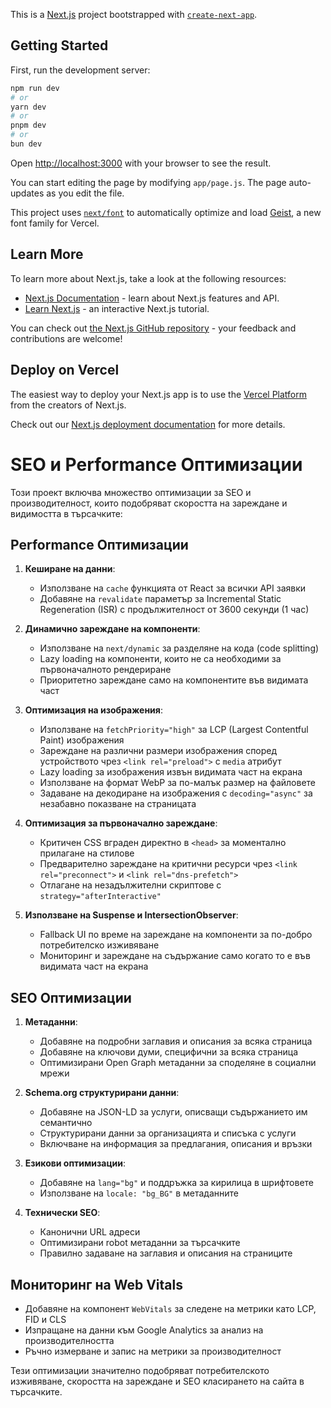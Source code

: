 This is a [Next.js](https://nextjs.org) project bootstrapped with [`create-next-app`](https://nextjs.org/docs/app/api-reference/cli/create-next-app).

## Getting Started

First, run the development server:

```bash
npm run dev
# or
yarn dev
# or
pnpm dev
# or
bun dev
```

Open [http://localhost:3000](http://localhost:3000) with your browser to see the result.

You can start editing the page by modifying `app/page.js`. The page auto-updates as you edit the file.

This project uses [`next/font`](https://nextjs.org/docs/app/building-your-application/optimizing/fonts) to automatically optimize and load [Geist](https://vercel.com/font), a new font family for Vercel.

## Learn More

To learn more about Next.js, take a look at the following resources:

- [Next.js Documentation](https://nextjs.org/docs) - learn about Next.js features and API.
- [Learn Next.js](https://nextjs.org/learn) - an interactive Next.js tutorial.

You can check out [the Next.js GitHub repository](https://github.com/vercel/next.js) - your feedback and contributions are welcome!

## Deploy on Vercel

The easiest way to deploy your Next.js app is to use the [Vercel Platform](https://vercel.com/new?utm_medium=default-template&filter=next.js&utm_source=create-next-app&utm_campaign=create-next-app-readme) from the creators of Next.js.

Check out our [Next.js deployment documentation](https://nextjs.org/docs/app/building-your-application/deploying) for more details.

# SEO и Performance Оптимизации

Този проект включва множество оптимизации за SEO и производителност, които подобряват скоростта на зареждане и видимостта в търсачките:

## Performance Оптимизации

1. **Кеширане на данни**:

   - Използване на `cache` функцията от React за всички API заявки
   - Добавяне на `revalidate` параметър за Incremental Static Regeneration (ISR) с продължителност от 3600 секунди (1 час)

2. **Динамично зареждане на компоненти**:

   - Използване на `next/dynamic` за разделяне на кода (code splitting)
   - Lazy loading на компоненти, които не са необходими за първоначалното рендериране
   - Приоритетно зареждане само на компонентите във видимата част

3. **Оптимизация на изображения**:

   - Използване на `fetchPriority="high"` за LCP (Largest Contentful Paint) изображения
   - Зареждане на различни размери изображения според устройството чрез `<link rel="preload">` с `media` атрибут
   - Lazy loading за изображения извън видимата част на екрана
   - Използване на формат WebP за по-малък размер на файловете
   - Задаване на декодиране на изображения с `decoding="async"` за незабавно показване на страницата

4. **Оптимизация за първоначално зареждане**:

   - Критичен CSS вграден директно в `<head>` за моментално прилагане на стилове
   - Предварително зареждане на критични ресурси чрез `<link rel="preconnect">` и `<link rel="dns-prefetch">`
   - Отлагане на незадължителни скриптове с `strategy="afterInteractive"`

5. **Използване на Suspense и IntersectionObserver**:
   - Fallback UI по време на зареждане на компоненти за по-добро потребителско изживяване
   - Мониторинг и зареждане на съдържание само когато то е във видимата част на екрана

## SEO Оптимизации

1. **Метаданни**:

   - Добавяне на подробни заглавия и описания за всяка страница
   - Добавяне на ключови думи, специфични за всяка страница
   - Оптимизирани Open Graph метаданни за споделяне в социални мрежи

2. **Schema.org структурирани данни**:

   - Добавяне на JSON-LD за услуги, описващи съдържанието им семантично
   - Структурирани данни за организацията и списъка с услуги
   - Включване на информация за предлагания, описания и връзки

3. **Езикови оптимизации**:

   - Добавяне на `lang="bg"` и поддръжка за кирилица в шрифтовете
   - Използване на `locale: "bg_BG"` в метаданните

4. **Технически SEO**:
   - Канонични URL адреси
   - Оптимизирани robot метаданни за търсачките
   - Правилно задаване на заглавия и описания на страниците

## Мониторинг на Web Vitals

- Добавяне на компонент `WebVitals` за следене на метрики като LCP, FID и CLS
- Изпращане на данни към Google Analytics за анализ на производителността
- Ръчно измерване и запис на метрики за производителност

Тези оптимизации значително подобряват потребителското изживяване, скоростта на зареждане и SEO класирането на сайта в търсачките.
